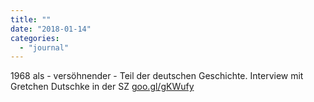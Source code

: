 ```yaml
---
title: ""
date: "2018-01-14"
categories: 
  - "journal"
---
```


1968 als - versöhnender - Teil der deutschen Geschichte. Interview mit Gretchen Dutschke in der SZ [goo.gl/gKWufy](https://goo.gl/gKWufy)
